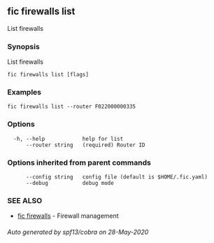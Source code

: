 ## fic firewalls list

List firewalls

### Synopsis

List firewalls

```
fic firewalls list [flags]
```

### Examples

```
fic firewalls list --router F022000000335
```

### Options

```
  -h, --help            help for list
      --router string   (required) Router ID
```

### Options inherited from parent commands

```
      --config string   config file (default is $HOME/.fic.yaml)
      --debug           debug mode
```

### SEE ALSO

* [fic firewalls](fic_firewalls.md)	 - Firewall management

###### Auto generated by spf13/cobra on 28-May-2020
